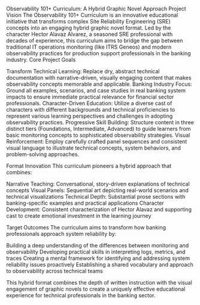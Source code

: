 Observability 101+ Curriculum: A Hybrid Graphic Novel Approach
Project Vision
The Observability 101+ Curriculum is an innovative educational initiative that transforms complex Site Reliability Engineering (SRE) concepts into an engaging hybrid graphic novel format. Led by the character Hector Alavaz Alvarez, a seasoned SRE professional with decades of experience, this curriculum aims to bridge the gap between traditional IT operations monitoring (like ITRS Geneos) and modern observability practices for production support professionals in the banking industry.
Core Project Goals

Transform Technical Learning: Replace dry, abstract technical documentation with narrative-driven, visually engaging content that makes observability concepts memorable and applicable.
Banking Industry Focus: Ground all examples, scenarios, and case studies in real banking system impacts to ensure immediate practical relevance for financial sector professionals.
Character-Driven Education: Utilize a diverse cast of characters with different backgrounds and technical proficiencies to represent various learning perspectives and challenges in adopting observability practices.
Progressive Skill Building: Structure content in three distinct tiers (Foundations, Intermediate, Advanced) to guide learners from basic monitoring concepts to sophisticated observability strategies.
Visual Reinforcement: Employ carefully crafted panel sequences and consistent visual language to illustrate technical concepts, system behaviors, and problem-solving approaches.

Format Innovation
This curriculum pioneers a hybrid approach that combines:

Narrative Teaching: Conversational, story-driven explanations of technical concepts
Visual Panels: Sequential art depicting real-world scenarios and technical visualizations
Technical Depth: Substantial prose sections with banking-specific examples and practical applications
Character Development: Consistent characterization of Hector Alavaz and supporting cast to create emotional investment in the learning journey

Target Outcomes
The curriculum aims to transform how banking professionals approach system reliability by:

Building a deep understanding of the differences between monitoring and observability
Developing practical skills in interpreting logs, metrics, and traces
Creating a mental framework for identifying and addressing system reliability issues proactively
Establishing a shared vocabulary and approach to observability across technical teams

This hybrid format combines the depth of written instruction with the visual engagement of graphic novels to create a uniquely effective educational experience for technical professionals in the banking sector.
